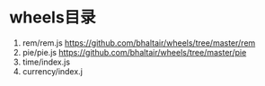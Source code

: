 # wheels目录 
1. rem/rem.js https://github.com/bhaltair/wheels/tree/master/rem
2. pie/pie.js https://github.com/bhaltair/wheels/tree/master/pie
3. time/index.js
4. currency/index.j